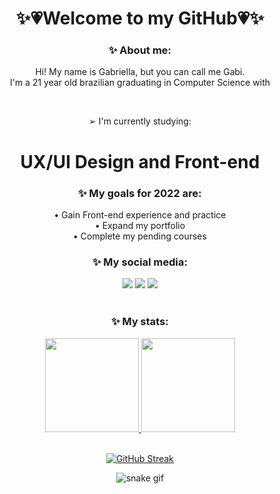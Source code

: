 
<div align="center"> 
<h1>✨💗Welcome to my GitHub💗✨</h1>
<h3> ✨ About me:</h3>
<p>Hi! My name is Gabriella, but you can call me Gabi. <br> I'm a 21 year old brazilian graduating in Computer Science with  </p>
<div style="display: inline_block;" style="color: pink;" align="center"><br>
<p> ➢ I'm currently studying:<p>
  <h1> UX/UI Design and Front-end </h1>
</div>
  
<h3> ✨ My goals for 2022 are:</h3>

• Gain Front-end experience and practice <br>
• Expand my portfolio <br>
• Complete my pending courses

<h3> ✨ My social media:</h3>
  <a href="https://instagram.com/gabriellafreitws" target="_blank"><img src="https://img.shields.io/badge/-Instagram-%23E4405F?style=for-the-badge&logo=instagram&logoColor=white" target="_blank"></a>
  <a href = "mailto:gabriellafreitws@gmail.com"><img src="https://img.shields.io/badge/-Gmail-%23333?style=for-the-badge&logo=gmail&logoColor=white" target="_blank"></a>
  <a href="https://www.linkedin.com/in/gabriella-dos-s-freitas" target="_blank"><img src="https://img.shields.io/badge/-LinkedIn-%230077B5?style=for-the-badge&logo=linkedin&logoColor=white" target="_blank"></a> <br> <br>
  
<h3> ✨ My stats: </h3>
<div align="center">
  <a href="https://github.com/gabriellafreitws">
  <img height="150em" src="https://github-readme-stats.vercel.app/api?username=gabriellafreitws&show_icons=true&theme=omni&include_all_commits=true&count_private=true"/>
  <img height="150em" src="https://github-readme-stats.vercel.app/api/top-langs/?username=gabriellafreitws&layout=compact&langs_count=7&theme=omni"/> <br> <br>
    
[![GitHub Streak](https://github-readme-streak-stats.herokuapp.com/?user=gabriellafreitws&theme=omni)](https://git.io/streak-stats)

</div>


 ![snake gif](https://github.com/gabriellafreitws/gabriellafreitws/blob/output/github-contribution-grid-snake.svg)
 
</div>


